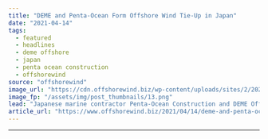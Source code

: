 ```yaml
---
title: "DEME and Penta-Ocean Form Offshore Wind Tie-Up in Japan"
date: "2021-04-14"
tags: 
  - featured
  - headlines
  - deme offshore
  - japan
  - penta ocean construction
  - offshorewind
source: "offshorewind"
image_url: "https://cdn.offshorewind.biz/wp-content/uploads/sites/2/2021/04/14094506/DEME-and-Penta-Ocean-Form-Offshore-Wind-Tie-Up-in-Japan.png"
image_fp: "/assets/img/post_thumbnails/13.png"
lead: "Japanese marine contractor Penta-Ocean Construction and DEME Offshore have signed a Memorandum of Agreement"
article_url: "https://www.offshorewind.biz/2021/04/14/deme-and-penta-ocean-form-offshore-wind-tie-up-in-japan/"
---
```


---
